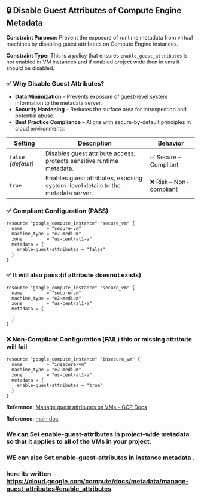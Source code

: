
## 🔒 Disable Guest Attributes of Compute Engine Metadata

**Constraint Purpose:**
Prevent the exposure of runtime metadata from virtual machines by disabling guest attributes on Compute Engine instances.

**Constraint Type:**
This is a policy that ensures `enable_guest_attributes` is not enabled in VM instances.and if enabled project wide then in vms it should be disabled.

### ✅ Why Disable Guest Attributes?

* **Data Minimization** – Prevents exposure of guest-level system information to the metadata server.
* **Security Hardening** – Reduces the surface area for introspection and potential abuse.
* **Best Practice Compliance** – Aligns with secure-by-default principles in cloud environments.

| Setting             | Description                                                                     | Behavior               |
| ------------------- | ------------------------------------------------------------------------------- | ---------------------- |
| `false` *(default)*| Disables guest attribute access; protects sensitive runtime metadata.           | ✅ Secure – Compliant   |
| `true`  | Enables guest attributes, exposing system-level details to the metadata server. | ❌ Risk – Non-compliant |


### ✅ Compliant Configuration (PASS) 

```hcl
resource "google_compute_instance" "secure_vm" {
  name         = "secure-vm"
  machine_type = "e2-medium"
  zone         = "us-central1-a"
  metadata = {
    enable-guest-attributes = "false"
  }
}
```

### ✅ It will also pass:(if attribute doesnot exists)
```hcl 
resource "google_compute_instance" "secure_vm" {
  name         = "secure-vm"
  machine_type = "e2-medium"
  zone         = "us-central1-a"
  metadata = {
    
  }
}
```
### ❌ Non-Compliant Configuration (FAIL) this or missing attribute will fail

```hcl
resource "google_compute_instance" "insecure_vm" {
  name         = "insecure-vm"
  machine_type = "e2-medium"
  zone         = "us-central1-a"
  metadata = {
    enable-guest-attributes = "true"
  }
}
```
**Reference:** [Manage guest attributes on VMs – GCP Docs](https://cloud.google.com/compute/docs/metadata/manage-guest-attributes)
              
**Reference:** [main doc](https://cloud.google.com/vertex-ai/docs/workbench/instances/manage-metadata)

### We can Set enable-guest-attributes in project-wide metadata so that it applies to all of the VMs in your project.
### WE can also Set enable-guest-attributes in instance metadata .
### here its written - https://cloud.google.com/compute/docs/metadata/manage-guest-attributes#enable_attributes
